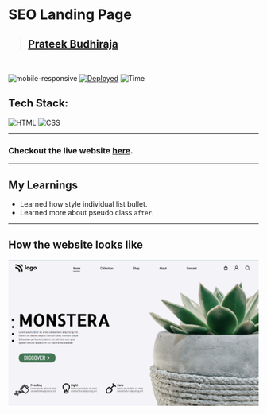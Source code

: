 # SEO Landing Page

> ## [Prateek Budhiraja](https://prateekbudhiraja.in)

<br/>

![mobile-responsive](https://img.shields.io/badge/Mobile%20Responsive-Yes-green)
[![Deployed](https://img.shields.io/badge/Deployed-Yes-green)](https://plant-landing.vercel.app/)
![Time](https://img.shields.io/badge/Time%20Taken-6hrs-green)

## Tech Stack:

![HTML](https://img.shields.io/badge/html-3670A0?style=for-the-badge&logo=html5&logoColor=white)
![CSS](https://img.shields.io/badge/CSS-%234ea94b.svg?style=for-the-badge&logo=css3&logoColor=white)

---

### Checkout the live website [here](https://plant-landing.vercel.app/).

---

## My Learnings

- Learned how style individual list bullet.
- Learned more about pseudo class `after`.

---

## How the website looks like

<p align="center">
<img src="desktop.png" max-width=600px>
</p>
